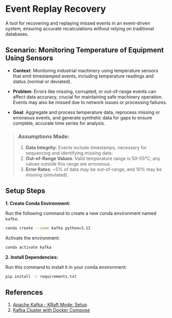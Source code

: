 # Event Replay Recovery
A tool for recovering and replaying missed events in an event-driven system, ensuring accurate recalculations without relying on traditional databases.

## Scenario: Monitoring Temperature of Equipment Using Sensors
- **Context**: Monitoring industrial machinery using temperature sensors that emit timestamped events, including temperature readings and status (normal or deviated).
  
- **Problem**: Errors like missing, corrupted, or out-of-range events can affect data accuracy, crucial for maintaining safe machinery operation. Events may also be missed due to network issues or processing failures.

- **Goal**: Aggregate and process temperature data, reprocess missing or erroneous events, and generate synthetic data for gaps to ensure complete, accurate time series for analysis.

> ### Assumptions Made:
> 1. **Data Integrity**: Events include timestamps, necessary for sequencing and identifying missing data.
> 2. **Out-of-Range Values**: Valid temperature range is 50–55°C; any values outside this range are erroneous.
> 3. **Error Rates**: ~5% of data may be out-of-range, and 10% may be missing (simulated).


## Setup Steps
**1. Create Conda Environment:**

Run the following command to create a new conda environment named `kafka`:

```bash
conda create --name kafka python=3.12
```

Activate the environment:

```bash
conda activate kafka
```
**2. Install Dependencies:**

Run this command to install it in your conda environment:

```bash
pip install -r requirements.txt
```

## References
1. [Apache Kafka - KRaft Mode: Setup](https://dev.to/deeshath/apache-kafka-kraft-mode-setup-5nj)
2. [Kafka Cluster with Docker Compose](https://medium.com/@erkndmrl/kafka-cluster-with-docker-compose-5864d50f677e)